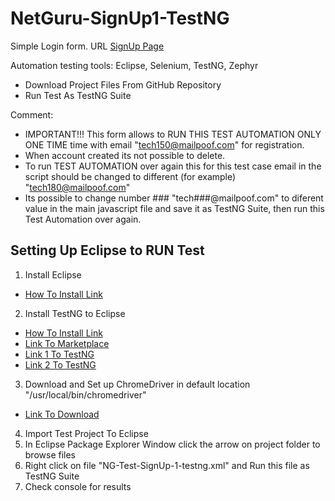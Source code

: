 # NetGuru-SignUp1-TestNG

Simple Login form. URL [SignUp Page](https://www.phptravels.net/register)

Automation testing tools: Eclipse, Selenium, TestNG, Zephyr


* Download Project Files From GitHub Repository
* Run Test As TestNG Suite

Comment: 
- IMPORTANT!!! This form allows to RUN THIS TEST AUTOMATION ONLY ONE TIME time with email "tech150@mailpoof.com" for registration. 
- When account created its not possible to delete. 
- To run TEST AUTOMATION over again this for this test case email in the script should be changed to different (for example) "tech180@mailpoof.com"
- Its possible to change number ### "tech###@mailpoof.com" to diferent value in the main javascript file and save it as TestNG Suite, then run this Test Automation over again.

## Setting Up Eclipse to RUN Test

1. Install Eclipse 
- [How To Install Link](https://www.eclipse.org/downloads/packages/installer)
2. Install TestNG to Eclipse 
- [How To Install Link](https://www.lambdatest.com/blog/how-to-install-testng-in-eclipse-step-by-step-guide/)
- [Link To Marketplace](https://marketplace.eclipse.org/content/testng-eclipse)
- [Link 1 To TestNG](https://dl.bintray.com/testng-team/testng-eclipse-release/)
- [Link 2 To TestNG](https://www.eclipse.org/downloads/packages/installer)

3. Download and Set up ChromeDriver in default location  "/usr/local/bin/chromedriver" 
- [Link To Download](https://chromedriver.chromium.org/downloads)
4. Import Test Project To Eclipse
5. In Eclipse Package Explorer Window click the arrow on project folder to browse files
6. Right click on file "NG-Test-SignUp-1-testng.xml" and Run this file as TestNG Suite
7. Check console for results
